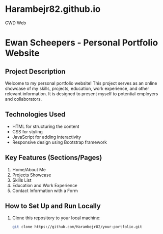 # Harambejr82.github.io
CWD Web


# Ewan Scheepers - Personal Portfolio Website

## Project Description
Welcome to my personal portfolio website! This project serves as an online showcase of my skills, projects, education, work experience, and other relevant information. It is designed to present myself to potential employers and collaborators.

## Technologies Used
- HTML for structuring the content
- CSS for styling
- JavaScript for adding interactivity
- Responsive design using Bootstrap framework

## Key Features (Sections/Pages)
1. Home/About Me
2. Projects Showcase
3. Skills List
4. Education and Work Experience
5. Contact Information with a Form

## How to Set Up and Run Locally
1. Clone this repository to your local machine:
   ```bash
   git clone https://github.com/Harambejr82/your-portfolio.git
